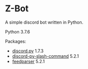 # Z-Bot
A simple discord bot written in Python.

Python 3.7.6

Packages: 
- [discord.py](https://pypi.org/project/discord.py/)    1.7.3
- [discord-py-slash-command](https://github.com/discord-py-slash-commands/discord-py-interactions)    5.2.1
- [feedparser](https://pypi.org/project/feedparser/)    5.2.1
